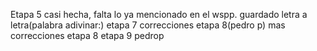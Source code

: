 Etapa 5 casi hecha, falta lo ya mencionado en el wspp.
guardado letra a letra(palabra adivinar:)
etapa 7
correcciones etapa 8(pedro p)
mas correcciones etapa 8
etapa 9 pedrop 